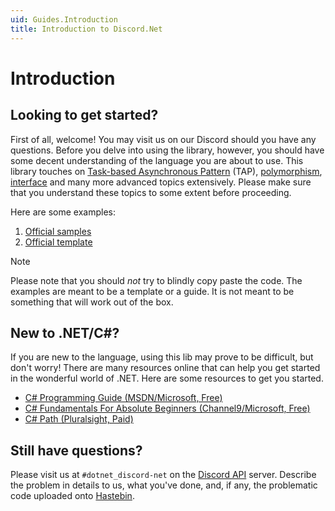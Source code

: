 ```yaml
---
uid: Guides.Introduction
title: Introduction to Discord.Net
---
```


# Introduction

## Looking to get started?

First of all, welcome! You may visit us on our Discord should you
have any questions. Before you delve into using the library,
however, you should have some decent understanding of the language
you are about to use. This library touches on
[Task-based Asynchronous Pattern] \(TAP), [polymorphism], [interface]
and many more advanced topics extensively. Please make sure that you
understand these topics to some extent before proceeding.

Here are some examples:

1. [Official samples]
2. [Official template]

> [!NOTE]
> Please note that you should *not* try to blindly copy paste
> the code. The examples are meant to be a template or a guide.
> It is not meant to be something that will work out of the box.

[Official template]: https://github.com/foxbot/DiscordBotBase/tree/csharp/src/DiscordBot
[Official samples]: https://github.com/RogueException/Discord.Net/tree/dev/samples
[Task-based Asynchronous Pattern]: https://docs.microsoft.com/en-us/dotnet/standard/asynchronous-programming-patterns/task-based-asynchronous-pattern-tap
[polymorphism]: https://docs.microsoft.com/en-us/dotnet/csharp/programming-guide/classes-and-structs/polymorphism
[interface]: https://docs.microsoft.com/en-us/dotnet/csharp/programming-guide/interfaces/

## New to .NET/C#?

If you are new to the language, using this lib may prove to be
difficult, but don't worry! There are many resources online that can
help you get started in the wonderful world of .NET. Here are some
resources to get you started.

- [C# Programming Guide (MSDN/Microsoft, Free)](https://docs.microsoft.com/en-us/dotnet/csharp/programming-guide/)
- [C# Fundamentals For Absolute Beginners (Channel9/Microsoft, Free)](https://channel9.msdn.com/Series/C-Fundamentals-for-Absolute-Beginners)
- [C# Path (Pluralsight, Paid)](https://www.pluralsight.com/paths/csharp)

## Still have questions?

Please visit us at `#dotnet_discord-net` on the [Discord API] server.
Describe the problem in details to us, what you've done, and,
if any, the problematic code uploaded onto [Hastebin](https://hastebin.com).

[Discord API]: https://discord.gg/jkrBmQR